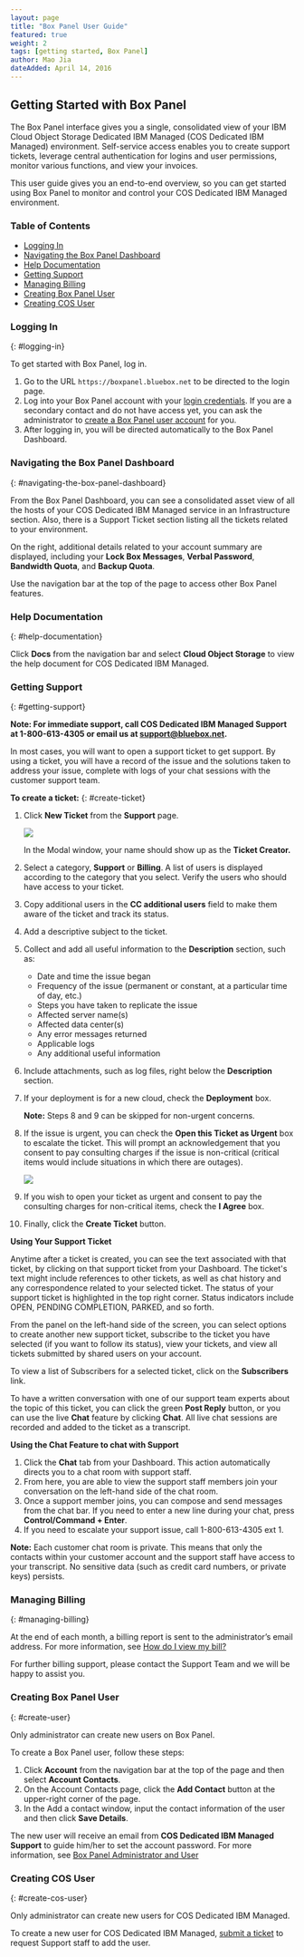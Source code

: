 ```yaml
---
layout: page
title: "Box Panel User Guide"
featured: true
weight: 2
tags: [getting started, Box Panel]
author: Mao Jia
dateAdded: April 14, 2016
---
```


## Getting Started with Box Panel

The Box Panel interface gives you a single, consolidated view of your IBM Cloud Object Storage Dedicated IBM Managed (COS Dedicated IBM Managed) environment. Self-service access enables you to  create support tickets, leverage central authentication for logins and user permissions, monitor various functions, and view your invoices.

This user guide gives you an end-to-end overview, so you can get started using Box Panel to monitor and control your COS Dedicated IBM Managed environment.

### Table of Contents

 * [Logging In](#logging-in)
 * [Navigating the Box Panel Dashboard](#navigating-the-box-panel-dashboard)
 * [Help Documentation](#help-documentation)
 * [Getting Support](#getting-support)
 * [Managing Billing](#managing-billing)
 * [Creating Box Panel User](#create-user)
 * [Creating COS User](#create-cos-user)


### Logging In
{: #logging-in}

To get started with Box Panel, log in.

1. Go to the URL `https://boxpanel.bluebox.net` to be directed to the login page.
2. Log into your Box Panel account with your [login credentials](../user_accounts/index.html). If you are a secondary contact and do not have access yet, you can ask the administrator to [create a Box Panel user account](#create-user) for you.
3. After logging in, you will be directed automatically to the Box Panel Dashboard.



### Navigating the Box Panel Dashboard
{: #navigating-the-box-panel-dashboard}

From the Box Panel Dashboard, you can see a consolidated asset view of all the hosts of your COS Dedicated IBM Managed service in an Infrastructure section. Also, there is a Support Ticket section listing all the tickets related to your environment.

On the right, additional details related to your account summary are displayed, including your **Lock Box Messages**, **Verbal Password**, **Bandwidth Quota**, and **Backup Quota**.

Use the navigation bar at the top of the page to access other Box Panel features.

### Help Documentation
{: #help-documentation}

Click **Docs** from the navigation bar and select **Cloud Object Storage** to view the help document for COS Dedicated IBM Managed.



### Getting Support
{: #getting-support}

**Note: For immediate support, call COS Dedicated IBM Managed Support at 1-800-613-4305 or email us at support@bluebox.net.**

In most cases, you will want to open a support ticket to get support. By using a ticket, you will have a record of the issue and the solutions taken to address your issue, complete with logs of your chat sessions with the customer support team.

**To create a ticket:**
{: #create-ticket}

1. Click **New Ticket** from the **Support** page.

	![ ](../../../img/new_ticket.png)

	In the Modal window, your name should show up as the **Ticket Creator.**

2. Select a category, **Support** or **Billing**. A list of users is displayed according to the category that you select. Verify the users who should have access to your ticket.

3. Copy additional users in the **CC additional users** field to make them aware of the ticket and track its status.

4. Add a descriptive subject to the ticket.

5. Collect and add all useful information to the **Description** section, such as:

   * Date and time the issue began
   * Frequency of the issue (permanent or constant, at a particular time of day, etc.)
   * Steps you have taken to replicate the issue
   * Affected server name(s)
   * Affected data center(s)
   * Any error messages returned
   * Applicable logs
   * Any additional useful information

6. Include attachments, such as log files, right below the **Description** section.

7. If your deployment is for a new cloud, check the **Deployment** box.

	**Note:** Steps 8 and 9 can be skipped for non-urgent concerns.

 8. If the issue is urgent, you can check the **Open this Ticket as Urgent** box to escalate the ticket. This will prompt an acknowledgement that you consent to pay consulting charges if the issue is non-critical (critical items would include situations in which there are outages).

	![ ](https://cloud.githubusercontent.com/assets/17212946/15032633/850d3d4a-1228-11e6-9b37-c20e5d32d9b9.png)

 9. If you wish to open your ticket as urgent and consent to pay the consulting charges for non-critical items, check the **I Agree** box.

 10. Finally, click the **Create Ticket** button.

**Using Your Support Ticket**

Anytime after a ticket is created, you can see the text associated with that ticket, by clicking on that support ticket from your Dashboard. The ticket's text might include references to other tickets, as well as chat history and any correspondence related to your selected ticket. The status of your support ticket is highlighted in the top right corner. Status indicators include OPEN, PENDING COMPLETION, PARKED, and so forth.


From the panel on the left-hand side of the screen, you can select options to create another new support ticket, subscribe to the ticket you have selected (if you want to follow its status), view your tickets, and view all tickets submitted by shared users on your account.

To view a list of Subscribers for a selected ticket, click on the **Subscribers** link.

To have a written conversation with one of our support team experts about the topic of this ticket, you can click the green **Post Reply** button, or you can use the live **Chat** feature by clicking **Chat**. All live chat sessions are recorded and added to the ticket as a transcript.

**Using the Chat Feature to chat with Support**

1. Click the **Chat** tab from your Dashboard. This action automatically directs you to a chat room with support staff.
2. From here, you are able to view the support staff members join your conversation on the left-hand side of the chat room.
3. Once a support member joins, you can compose and send messages from the chat bar. If you need to enter a new line during your chat, press **Control/Command + Enter**.
4. If you need to escalate your support issue, call 1-800-613-4305 ext 1.

**Note:** Each customer chat room is private. This means that only the contacts within your customer account and the support staff have access to your transcript. No sensitive data (such as credit card numbers, or private keys) persists.

### Managing Billing
{: #managing-billing}

At the end of each month, a billing report is sent to the administrator’s email address. For more information, see [How do I view my bill?](../../commonadmin/view-my-bill/index.html)

For further billing support, please contact the Support Team and we will be happy to assist you.


### Creating Box Panel User
{: #create-user}

Only administrator can create new users on Box Panel.

To create a Box Panel user, follow these steps:

1. Click **Account** from the navigation bar at the top of the page and then select **Account Contacts**.
2. On the Account Contacts page, click the **Add Contact** button at the upper-right corner of the page.
3. In the Add a contact window, input the contact information of the user and then click **Save Details**.   

The new user will receive an email from **COS Dedicated IBM Managed Support** to guide him/her to set the account password. For more information, see [Box Panel Administrator and User](../user_accounts/index.html)


### Creating COS User
{: #create-cos-user}

Only administrator can create new users for COS Dedicated IBM Managed.

To create a new user for COS Dedicated IBM Managed, [submit a ticket](#create-ticket) to request Support staff to add the user.
